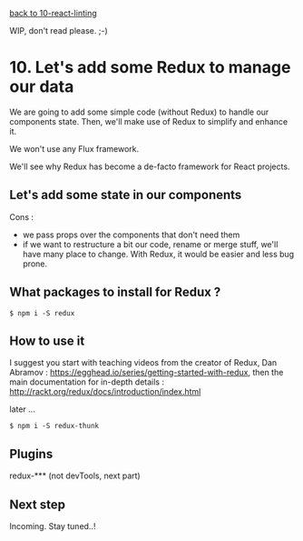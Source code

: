 [back to 10-react-linting](https://github.com/chtefi/react-stack-step-by-step/tree/10-react-linting/)

WIP, don't read please. ;-)

# 10. Let's add some Redux to manage our data

We are going to add some simple code (without Redux) to handle our components state.
Then, we'll make use of Redux to simplify and enhance it.

We won't use any Flux framework.

We'll see why Redux has become a de-facto framework for React projects.

## Let's add some state in our components


Cons :

- we pass props over the components that don't need them
- if we want to restructure a bit our code, rename or merge stuff, we'll have many place to change. With Redux, it would be easier and less bug prone.

## What packages to install for Redux ?

```shell
$ npm i -S redux
```



## How to use it

I suggest you start with teaching videos from the creator of Redux, Dan Abramov : https://egghead.io/series/getting-started-with-redux, then the main documentation for in-depth details : http://rackt.org/redux/docs/introduction/index.html


later ...
```
$ npm i -S redux-thunk
```

## Plugins

redux-*** (not devTools, next part)

## Next step

Incoming. Stay tuned..!
